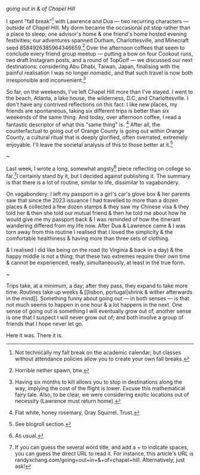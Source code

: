 *going out in & of Chapel Hill*

I spent "fall break"[^1] with Lawrence and Dua — two recurring characters — outside of Chapel Hill. My dorm became the occasional pit stop rather than a place to sleep; one advisor's home & one friend's home hosted evening festivities; our adventures spanned Durham, Charlottesville, and Minecraft seed 8584926385964346659.[^3] Over the afternoon coffees that seem to conclude every friend group meetup — putting a bow on four Cookout runs, two draft Instagram posts, and a round of TopGolf — we discussed our next destinations: considering Abu Dhabi, Taiwan, Japan, finalising with the painful realisation I was no longer nomadic, and that such travel is now both irresponsible and inconvenient.[^2]

So far, on the weekends, I've left Chapel Hill more than I've stayed. I went to the beach, Atlanta, a lake house, the wilderness, D.C, and Charlottesville. I don't have any contrived reflections on this fact: I like new places, my friends are spontaneous, taking six different trips is better than six weekends of the same thing. And today, over afternoon coffee, I read a fantastic descriptor of what this "same thing" is. [^4] After all, the counterfactual to going out of Orange County is going out within Orange County, a cultural ritual that is deeply glorified, often overrated, extremely enjoyable. I'll leave the societal analysis of this to those better at it.[^5]

~

Last week, I wrote a long, somewhat angsty[^6] piece reflecting on college so far.[^7]I certainly stand by it, but I decided against publishing it. The summary is that there is a lot of routine, similar to life, dissimilar to vagabondery. 

On vagabondery: I left my passport in a girl's car's glove box & her parents saw that since the 2023 issuance I had travelled to more than a dozen places & collected a few dozen stamps & they saw my Chinese visa & they told her & then she told our mutual friend & then he told me about how he would give me my passport back & I was reminded of how the itinerant wandering differed from my life now. After Dua & Lawrence came & I was torn away from this routine I realised that I loved the simplicity & the comfortable healthiness & having more than three sets of clothing. 

& I realised I did like being on the road (to Virginia & back in a day) & the happy middle is not a thing; that these two extremes require their own time & cannot be experienced, really, simultaneously, at least in the true form. 

~

Trips take, at a minimum, a day; after they pass, they expand to take more time. Routines take up weeks & [[lisbon, portugal|shrink & wither afterwards in the mind]]. Something funny about going out — in both senses — is that not much seems to happen in one hour & a lot happens in the next. One sense of going out is something I will eventually grow out of, another sense is one that I suspect I will never grow out of; and both involve a group of friends that I hope never let go. 

Here it was. There it is.

[^1]: Not technically my fall break on the academic calendar; but classes without attendance policies allow you to create your own fall breaks. 
[^2]: Having six months to kill allows you to stop in destinations along the way, implying the cost of the flight is lower. Excuse this mathematical fairy tale. Also, to be clear, we were considering exotic locations out of necessity (Lawrence must return home).
[^3]: Horrible nether spawn, btw.
[^4]: Flat white, honey rosemary, Gray Squirrel. Trust. 
[^5]: See blogroll section.
[^6]: As usual.
[^7]: If you can guess the several word title, and add a + to indicate spaces, you can guess the direct URL to read it. For instance, this article's URL is randyxchang.com/going+out+in+&+of+chapel+hill. Alternatively, just ask!